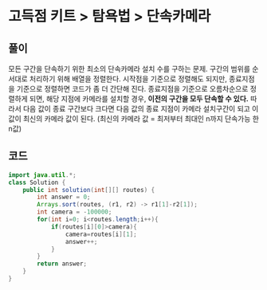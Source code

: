 # 고득점 키트 > 탐욕법 > 단속카메라



## 풀이

모든 구간을 단속하기 위한 최소의 단속카메라 설치 수를 구하는 문제. 구간의 범위를 순서대로 처리하기 위해 배열을 정렬한다. 시작점을 기준으로 정렬해도 되지만, 종료지점을 기준으로 정렬하면 코드가 좀 더 간단해 진다. 종료지점을 기준으로 오름차순으로 정렬하게 되면, 해당 지점에 카메라를 설치할 경우, **이전의 구간을 모두 단속할 수 있다.** 따라서 다음 값이 종료 구간보다 크다면 다음 값의 종료 지점이 카메라 설치구간이 되고 이 값이 최신의 카메라 값이 된다. (최신의 카메라 값 = 최저부터 최대인 n까지 단속가능 한 n값)



## 코드

```java
import java.util.*;
class Solution {
    public int solution(int[][] routes) {
        int answer = 0;
        Arrays.sort(routes, (r1, r2) -> r1[1]-r2[1]);
        int camera = -100000;
        for(int i=0; i<routes.length;i++){
            if(routes[i][0]>camera){
                camera=routes[i][1];
                answer++;
            }
        }
        return answer;
    }
}
```

